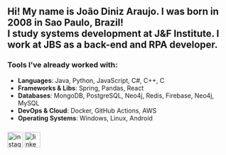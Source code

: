 <h2 align="left">Hi! My name is João Diniz Araujo. I was born in 2008 in Sao Paulo, Brazil!<br/>I study systems development at J&F Institute. I work at JBS as a back-end and RPA developer.</h2>

###

### Tools I've already worked with:
- **Languages**: Java, Python, JavaScript, C#, C++, C
- **Frameworks & Libs**: Spring, Pandas, React
- **Databases**: MongoDB, PostgreSQL, Neo4j, Redis, Firebase, Neo4j, MySQL
- **DevOps & Cloud**: Docker, GitHub Actions, AWS
- **Operating Systems**: Windows, Linux, Android

###

<div align="left">
  <a href="https://instagram.com/joaovictordiniz01" target="_blank"><img src="https://img.shields.io/static/v1?message=Instagram&logo=instagram&label=&color=E4405F&logoColor=white&labelColor=&style=for-the-badge" height="35" alt="instagram logo"  /></a>
  <a href="https://linkedin.com/in/jo%C3%A3o-victor-diniz-araujo-88b440283" target="_blank"><img src="https://img.shields.io/static/v1?message=LinkedIn&logo=linkedin&label=&color=0077B5&logoColor=white&labelColor=&style=for-the-badge" height="35" alt="linkedin logo" />
  </a>
</div>

###

<br clear="both">
